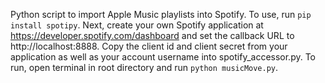 Python script to import Apple Music playlists into Spotify. To use, run `pip install spotipy`. Next, create your own Spotify application at https://developer.spotify.com/dashboard and set the callback URL to http://localhost:8888. Copy the client id and client secret from your application as well as your account username into spotify_accessor.py. To run, open terminal in root directory and run `python musicMove.py`.
